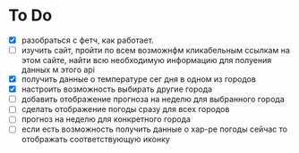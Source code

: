 # To Do

- [x] разобраться с фетч, как работает.
- [ ] изучить сайт, пройти по всем возможнфм кликабельным ссылкам на этом сайте, найти всю необходимую информацию для полуения данных м этого api
- [x] получить данные о температуре сег дня в одном из городов
- [x] настроить возможность выбирать другие города
- [ ] добавить отображение прогноза на неделю для выбранного города
- [ ] сделать отображение погоды сразу для всех городов
- [ ] прогноз на неделю для конкретного города
- [ ] если есть возможность получить данные о хар-ре погоды сейчас то отображать соответствующую иконку